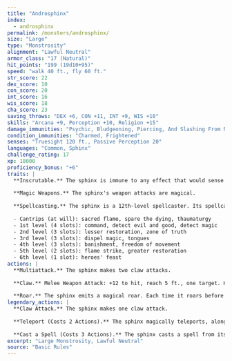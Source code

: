 ```yaml
---
title: "Androsphinx"
index:
  - androsphinx
permalink: /monsters/androsphinx/
size: "Large"
type: "Monstrosity"
alignment: "Lawful Neutral"
armor_class: "17 (Natural)"
hit_points: "199 (19d10+95)"
speed: "walk 40 ft., fly 60 ft."
str_score: 22
dex_score: 10
con_score: 20
int_score: 16
wis_score: 18
cha_score: 23
saving_throws: "DEX +6, CON +11, INT +9, WIS +10"
skills: "Arcana +9, Perception +10, Religion +15"
damage_immunities: "Psychic, Bludgeoning, Piercing, And Slashing From Nonmagical Weapons"
condition_immunities: "Charmed, Frightened"
senses: "Truesight 120 ft., Passive Perception 20"
languages: "Common, Sphinx"
challenge_rating: 17
xp: 18000
proficiency_bonus: "+6"
traits: |
  **Inscrutable.** The sphinx is immune to any effect that would sense its emotions or read its thoughts, as well as any divination spell that it refuses. Wisdom (Insight) checks made to ascertain the sphinx's intentions or sincerity have disadvantage.
  
  **Magic Weapons.** The sphinx's weapon attacks are magical.
  
  **Spellcasting.** The sphinx is a 12th-level spellcaster. Its spellcasting ability is Wisdom (spell save DC 18, +10 to hit with spell attacks). It requires no material components to cast its spells. The sphinx has the following cleric spells prepared:
  
  - Cantrips (at will): sacred flame, spare the dying, thaumaturgy
  - 1st level (4 slots): command, detect evil and good, detect magic
  - 2nd level (3 slots): lesser restoration, zone of truth
  - 3rd level (3 slots): dispel magic, tongues
  - 4th level (3 slots): banishment, freedom of movement
  - 5th level (2 slots): flame strike, greater restoration
  - 6th level (1 slot): heroes' feast
actions: |
  **Multiattack.** The sphinx makes two claw attacks.
  
  **Claw.** Melee Weapon Attack: +12 to hit, reach 5 ft., one target. Hit: 17 (2d10 + 6) slashing damage.
  
  **Roar.** The sphinx emits a magical roar. Each time it roars before finishing a long rest, the roar is louder and the effect is different, as detailed below. Each creature within 500 feet of the sphinx and able to hear the roar must make a saving throw.  First Roar. Each creature that fails a DC 18 Wisdom saving throw is frightened for 1 minute. A frightened creature can repeat the saving throw at the end of each of its turns, ending the effect on itself on a success.  Second Roar. Each creature that fails a DC 18 Wisdom saving throw is deafened and frightened for 1 minute. A frightened creature is paralyzed and can repeat the saving throw at the end of each of its turns, ending the effect on itself on a success.  Third Roar. Each creature makes a DC 18 Constitution saving throw. On a failed save, a creature takes 44 (8d10) thunder damage and is knocked prone. On a successful save, the creature takes half as much damage and isn't knocked prone.
legendary_actions: |
  **Claw Attack.** The sphinx makes one claw attack.
  
  **Teleport (Costs 2 Actions).** The sphinx magically teleports, along with any equipment it is wearing or carrying, up to 120 feet to an unoccupied space it can see.
  
  **Cast a Spell (Costs 3 Actions).** The sphinx casts a spell from its list of prepared spells, using a spell slot as normal.
excerpt: "Large Monstrosity, Lawful Neutral"
source: "Basic Rules"
---
```


